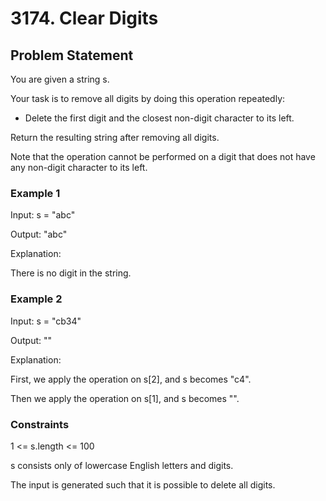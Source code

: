 # 3174. Clear Digits

## Problem Statement

You are given a string s.

Your task is to remove all digits by doing this operation repeatedly:

- Delete the first digit and the closest non-digit character to its left.

Return the resulting string after removing all digits.

Note that the operation cannot be performed on a digit that does not have any non-digit character to its left.

### Example 1

Input: s = "abc"

Output: "abc"

Explanation:

There is no digit in the string.

### Example 2

Input: s = "cb34"

Output: ""

Explanation:

First, we apply the operation on s[2], and s becomes "c4".

Then we apply the operation on s[1], and s becomes "".

### Constraints

1 <= s.length <= 100

s consists only of lowercase English letters and digits.

The input is generated such that it is possible to delete all digits.
